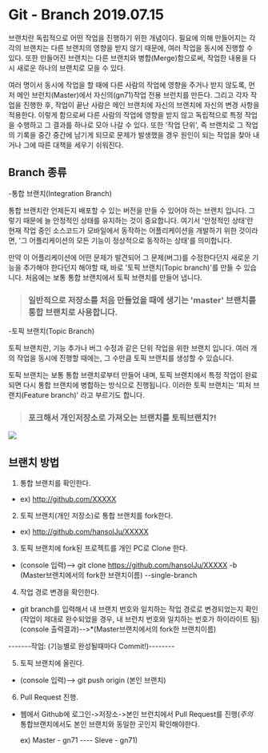 # Git - Branch 2019.07.15

브랜치란 독립적으로 어떤 작업을 진행하기 위한 개념이다. 필요에 의해 만들어지는 각각의 브랜치는 다른 브랜치의 영향을 받지 않기 때문에, 여러 작업을 동시에 진행할 수 있다. 또한 만들어진 브랜치는 다른 브랜치와 병합(Merge)함으로써, 작업한 내용을 다시 새로운 하나의 브랜치로 모을 수 있다.

여러 명이서 동시에 작업을 할 때에 다른 사람의 작업에 영향을 주거나 받지 않도록, 먼저 메인 브런치(Master)에서 자신의(gn71)작업 전용 브런치를 만든다. 그리고 각자 작업을 진행한 후, 작업이 끝난 사람은 메인 브랜치에 자신의 브랜치에 자신의 변경 사항을 적용한다. 이렇게 함으로써 다른 사람의 작업에 영향을 받지 않고 독립적으로 특정 작업을 수행하고 그 결과를 하나로 모아 나갈 수 있다. 또한 '작업 단위', 즉 브랜치로 그 작업의 기록을 중간 중간에 남기게 되므로 문제가 발생했을 경우 원인이 되는 작업을 찾아 내거나 그에 따른 대책을 세우기 쉬워진다.

## Branch 종류

-통합 브랜치(Integration Branch)

통합 브랜치란 언제든지 배포할 수 있는 버전을 만들 수 있어야 하는 브랜치 입니다. 그렇기 때문에 늘 안정적인 상태를 유지하는 것이 중요합니다. 여기서 '안정적인 상태'란 현재 작업 중인 소스코드가 모바일에서 동작하는 어플리케이션을 개발하기 위한 것이라면, '그 어플리케이션의 모든 기능이 정상적으로 동작하는 상태'를 의미합니다.

만약 이 어플리케이션에 어떤 문제가 발견되어 그 문제(버그)를 수정한다던지 새로운 기능을 추가해야 한다던지 해야할 때, 바로 '토픽 브랜치(Topic branch)'를 만들 수 있습니다. 처음에는 보통 통합 브랜치에서 토픽 브랜치를 만들어 냅니다.

> ### 일반적으로 저장소를 처음 만들었을 때에 생기는 'master' 브랜치를 통합 브랜치로 사용합니다.

-토픽 브랜치(Topic Branch)

토픽 브랜치란, 기능 추가나 버그 수정과 같은 단위 작업을 위한 브랜치 입니다. 여러 개의 작업을 동시에 진행할 때에는, 그 수만큼 토픽 브랜치를 생성할 수 있습니다.

토픽 브랜치는 보통 통합 브랜치로부터 만들어 내며, 토픽 브랜치에서 특정 작업이 완료되면 다시 통합 브랜치에 병합하는 방식으로 진행됩니다. 이러한 토픽 브랜치는 '피처 브랜치(Feature branch)' 라고 부르기도 합니다.

> ### 포크해서 개인저장소로 가져오는 브랜치를 토픽브랜치?!

![](https://backlog.com/git-tutorial/kr/img/post/stepup/capture_stepup1_2_1.png)


## 브랜치 방법

1. 통합 브랜치를 확인한다.
* ex) http://github.com/XXXXX
2. 토픽 브랜치(개인 저장소)로 통합 브랜치를 fork한다.
* ex) http://github.com/hansolJu/XXXXX
3. 토픽 브랜치에 fork된 프로젝트를 개인 PC로 Clone 한다.
* (console 입력)--> git clone https://github.com/hansolJu/XXXXX -b (Master브랜치에서의 fork한 브랜치이름) --single-branch
4. 작업 경로 변경을 확인한다.
* git branch를 입력해서 내 브랜치 번호와 일치하는 작업 경로로 변경되었는지 확인(작업이 제대로 완수되었을 경우, 내 브런치 번호와 일치하는 번호가 하이라이트 됨)
(console 출력결과)-->*(Master브랜치에서의 fork한 브랜치이름)

-------작업: (기능별로 완성될때마다 Commit!)--------

5. 토픽 브랜치에 올린다.
* (console 입력)--> git push origin (본인 브랜치)
6. Pull Request 진행.
* 웹에서 Github에 로그인->저장소->본인 브런치에서 Pull Request를 진행(*주의* 통합브랜치에서도 본인 브랜치와 동일한 곳인지 확인해야한다. 

   ex) Master - gn71 ---- Sleve - gn71) 
